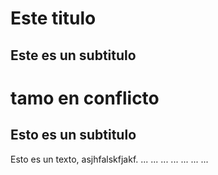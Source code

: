 # Este titulo

## Este es un subtitulo

<h1>tamo en conflicto</h1>
<h2>Esto es un subtitulo</h2>

Esto es un texto, asjhfalskfjakf.
...
...
...
...
...
...
...